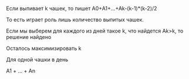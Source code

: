 







Если выпивает k чашек, то пишет A0+A1+...+Ak-(k-1)*(k-2)/2

То есть играет роль лишь количество выпитых чашек. 

Если мы выберем для каждого из дней такое k, что найдется Ak>k, то решение найдено

Осталось максимизировать k


Для одной чашки в день

A1 + ... + An

